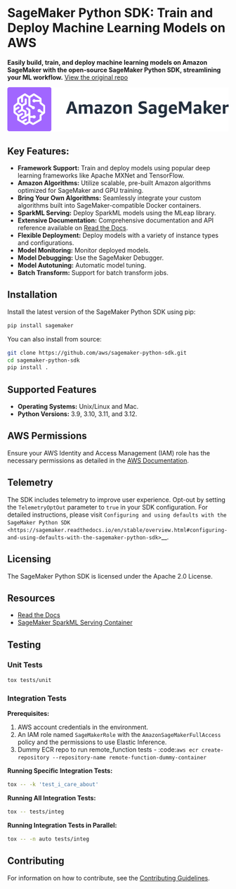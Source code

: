 # SageMaker Python SDK: Train and Deploy Machine Learning Models on AWS

**Easily build, train, and deploy machine learning models on Amazon SageMaker with the open-source SageMaker Python SDK, streamlining your ML workflow.**  [View the original repo](https://github.com/aws/sagemaker-python-sdk)

![SageMaker Banner](https://github.com/aws/sagemaker-python-sdk/raw/master/branding/icon/sagemaker-banner.png)

## Key Features:

*   **Framework Support:** Train and deploy models using popular deep learning frameworks like Apache MXNet and TensorFlow.
*   **Amazon Algorithms:** Utilize scalable, pre-built Amazon algorithms optimized for SageMaker and GPU training.
*   **Bring Your Own Algorithms:**  Seamlessly integrate your custom algorithms built into SageMaker-compatible Docker containers.
*   **SparkML Serving:**  Deploy SparkML models using the MLeap library.
*   **Extensive Documentation:** Comprehensive documentation and API reference available on [Read the Docs](https://sagemaker.readthedocs.io/en/stable/).
*   **Flexible Deployment:** Deploy models with a variety of instance types and configurations.
*   **Model Monitoring:** Monitor deployed models.
*   **Model Debugging:** Use the SageMaker Debugger.
*   **Model Autotuning:** Automatic model tuning.
*   **Batch Transform:** Support for batch transform jobs.

## Installation

Install the latest version of the SageMaker Python SDK using pip:

```bash
pip install sagemaker
```

You can also install from source:

```bash
git clone https://github.com/aws/sagemaker-python-sdk.git
cd sagemaker-python-sdk
pip install .
```

## Supported Features

*   **Operating Systems:** Unix/Linux and Mac.
*   **Python Versions:** 3.9, 3.10, 3.11, and 3.12.

## AWS Permissions

Ensure your AWS Identity and Access Management (IAM) role has the necessary permissions as detailed in the [AWS Documentation](https://docs.aws.amazon.com/sagemaker/latest/dg/sagemaker-roles.html).

## Telemetry

The SDK includes telemetry to improve user experience. Opt-out by setting the `TelemetryOptOut` parameter to `true` in your SDK configuration. For detailed instructions, please visit `Configuring and using defaults with the SageMaker Python SDK <https://sagemaker.readthedocs.io/en/stable/overview.html#configuring-and-using-defaults-with-the-sagemaker-python-sdk>`__.

## Licensing

The SageMaker Python SDK is licensed under the Apache 2.0 License.

## Resources
*   [Read the Docs](https://sagemaker.readthedocs.io/en/stable/)
*   [SageMaker SparkML Serving Container](https://github.com/aws/sagemaker-sparkml-serving-container)

## Testing

### Unit Tests
```bash
tox tests/unit
```

### Integration Tests

**Prerequisites:**

1.  AWS account credentials in the environment.
2.  An IAM role named `SageMakerRole` with the `AmazonSageMakerFullAccess` policy and the permissions to use Elastic Inference.
3.  Dummy ECR repo to run remote_function tests - :code:`aws ecr create-repository --repository-name remote-function-dummy-container`

**Running Specific Integration Tests:**
```bash
tox -- -k 'test_i_care_about'
```

**Running All Integration Tests:**
```bash
tox -- tests/integ
```

**Running Integration Tests in Parallel:**
```bash
tox -- -n auto tests/integ
```
## Contributing

For information on how to contribute, see the [Contributing Guidelines](CONTRIBUTING.md).